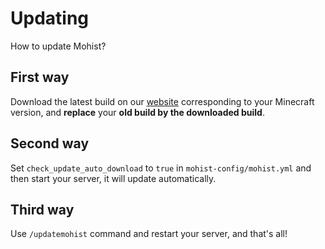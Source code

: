# Updating

How to update Mohist?

## First way

Download the latest build on our [website](https://mohistmc.com/download) corresponding to your Minecraft version, and **replace** your **old build by the downloaded build**.

## Second way

Set `check_update_auto_download` to `true` in `mohist-config/mohist.yml` and then start your server, it will update automatically.

## Third way

Use `/updatemohist` command and restart your server, and that's all!
